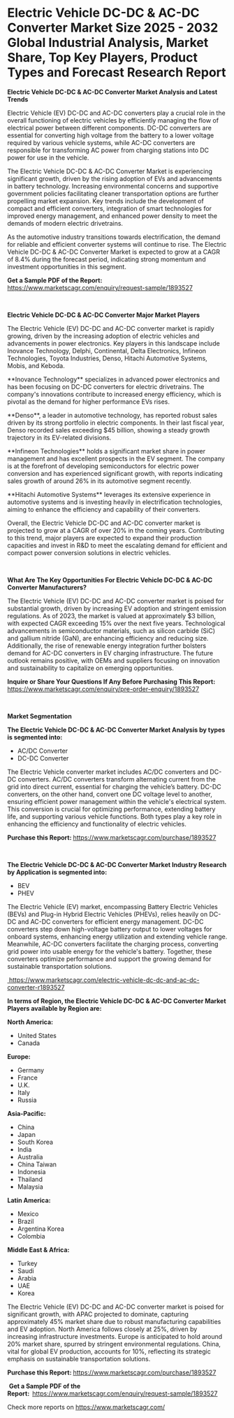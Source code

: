 <p><h1>Electric Vehicle DC-DC & AC-DC Converter Market Size 2025 - 2032 Global Industrial Analysis, Market Share, Top Key Players, Product Types and Forecast Research Report</h1></p><p><strong>Electric Vehicle DC-DC & AC-DC Converter Market Analysis and Latest Trends</strong></p>
<p><p>Electric Vehicle (EV) DC-DC and AC-DC converters play a crucial role in the overall functioning of electric vehicles by efficiently managing the flow of electrical power between different components. DC-DC converters are essential for converting high voltage from the battery to a lower voltage required by various vehicle systems, while AC-DC converters are responsible for transforming AC power from charging stations into DC power for use in the vehicle.</p><p>The Electric Vehicle DC-DC & AC-DC Converter Market is experiencing significant growth, driven by the rising adoption of EVs and advancements in battery technology. Increasing environmental concerns and supportive government policies facilitating cleaner transportation options are further propelling market expansion. Key trends include the development of compact and efficient converters, integration of smart technologies for improved energy management, and enhanced power density to meet the demands of modern electric drivetrains.</p><p>As the automotive industry transitions towards electrification, the demand for reliable and efficient converter systems will continue to rise. The Electric Vehicle DC-DC & AC-DC Converter Market is expected to grow at a CAGR of 8.4% during the forecast period, indicating strong momentum and investment opportunities in this segment.</p></p>
<p><strong>Get a Sample PDF of the Report:&nbsp;</strong> <a href="https://www.marketscagr.com/enquiry/request-sample/1893527?utm_campaign=3039&utm_medium=2&utm_source=Github&utm_content=ia&utm_term=31032025&utm_id=electric-vehicle-dc-dc-ac-dc-converter">https://www.marketscagr.com/enquiry/request-sample/1893527</a></p>
<p>&nbsp;</p>
<p><strong>Electric Vehicle DC-DC & AC-DC Converter Major Market Players</strong></p>
<p><p>The Electric Vehicle (EV) DC-DC and AC-DC converter market is rapidly growing, driven by the increasing adoption of electric vehicles and advancements in power electronics. Key players in this landscape include Inovance Technology, Delphi, Continental, Delta Electronics, Infineon Technologies, Toyota Industries, Denso, Hitachi Automotive Systems, Mobis, and Keboda.</p><p>**Inovance Technology** specializes in advanced power electronics and has been focusing on DC-DC converters for electric drivetrains. The company's innovations contribute to increased energy efficiency, which is pivotal as the demand for higher performance EVs rises. </p><p>**Denso**, a leader in automotive technology, has reported robust sales driven by its strong portfolio in electric components. In their last fiscal year, Denso recorded sales exceeding $45 billion, showing a steady growth trajectory in its EV-related divisions.</p><p>**Infineon Technologies** holds a significant market share in power management and has excellent prospects in the EV segment. The company is at the forefront of developing semiconductors for electric power conversion and has experienced significant growth, with reports indicating sales growth of around 26% in its automotive segment recently.</p><p>**Hitachi Automotive Systems** leverages its extensive experience in automotive systems and is investing heavily in electrification technologies, aiming to enhance the efficiency and capability of their converters. </p><p>Overall, the Electric Vehicle DC-DC and AC-DC converter market is projected to grow at a CAGR of over 20% in the coming years. Contributing to this trend, major players are expected to expand their production capacities and invest in R&D to meet the escalating demand for efficient and compact power conversion solutions in electric vehicles.</p></p>
<p>&nbsp;</p>
<p><strong>What Are The Key Opportunities For Electric Vehicle DC-DC & AC-DC Converter Manufacturers?</strong></p>
<p><p>The Electric Vehicle (EV) DC-DC and AC-DC converter market is poised for substantial growth, driven by increasing EV adoption and stringent emission regulations. As of 2023, the market is valued at approximately $3 billion, with expected CAGR exceeding 15% over the next five years. Technological advancements in semiconductor materials, such as silicon carbide (SiC) and gallium nitride (GaN), are enhancing efficiency and reducing size. Additionally, the rise of renewable energy integration further bolsters demand for AC-DC converters in EV charging infrastructure. The future outlook remains positive, with OEMs and suppliers focusing on innovation and sustainability to capitalize on emerging opportunities.</p></p>
<p><strong>Inquire or Share Your Questions If Any Before Purchasing This Report:</strong> <a href="https://www.marketscagr.com/enquiry/pre-order-enquiry/1893527?utm_campaign=3039&utm_medium=2&utm_source=Github&utm_content=ia&utm_term=31032025&utm_id=electric-vehicle-dc-dc-ac-dc-converter">https://www.marketscagr.com/enquiry/pre-order-enquiry/1893527</a></p>
<p>&nbsp;</p>
<p><strong>Market Segmentation</strong></p>
<p><strong>The Electric Vehicle DC-DC & AC-DC Converter Market Analysis by types is segmented into:</strong></p>
<p><ul><li>AC/DC Converter</li><li>DC-DC Converter</li></ul></p>
<p><p>The Electric Vehicle converter market includes AC/DC converters and DC-DC converters. AC/DC converters transform alternating current from the grid into direct current, essential for charging the vehicle’s battery. DC-DC converters, on the other hand, convert one DC voltage level to another, ensuring efficient power management within the vehicle's electrical system. This conversion is crucial for optimizing performance, extending battery life, and supporting various vehicle functions. Both types play a key role in enhancing the efficiency and functionality of electric vehicles.</p></p>
<p><strong>Purchase this Report:&nbsp;</strong><a href="https://www.marketscagr.com/purchase/1893527?utm_campaign=3039&utm_medium=2&utm_source=Github&utm_content=ia&utm_term=31032025&utm_id=electric-vehicle-dc-dc-ac-dc-converter">https://www.marketscagr.com/purchase/1893527</a></p>
<p>&nbsp;</p>
<p><strong>The Electric Vehicle DC-DC & AC-DC Converter Market Industry Research by Application is segmented into:</strong></p>
<p><ul><li>BEV</li><li>PHEV</li></ul></p>
<p><p>The Electric Vehicle (EV) market, encompassing Battery Electric Vehicles (BEVs) and Plug-in Hybrid Electric Vehicles (PHEVs), relies heavily on DC-DC and AC-DC converters for efficient energy management. DC-DC converters step down high-voltage battery output to lower voltages for onboard systems, enhancing energy utilization and extending vehicle range. Meanwhile, AC-DC converters facilitate the charging process, converting grid power into usable energy for the vehicle's battery. Together, these converters optimize performance and support the growing demand for sustainable transportation solutions.</p></p>
<p><a href="https://www.marketscagr.com/electric-vehicle-dc-dc-and-ac-dc-converter-r1893527?utm_campaign=3039&utm_medium=2&utm_source=Github&utm_content=ia&utm_term=31032025&utm_id=electric-vehicle-dc-dc-ac-dc-converter">&nbsp;https://www.marketscagr.com/electric-vehicle-dc-dc-and-ac-dc-converter-r1893527</a></p>
<p><strong>In terms of Region, the Electric Vehicle DC-DC & AC-DC Converter Market Players available by Region are:</strong></p>
<p>
    <p> <strong> North America: </strong>
        <ul>
            <li>United States</li>
            <li>Canada</li>
        </ul>
        </p> 
    <p> <strong> Europe: </strong>
        <ul>
            <li>Germany</li>
            <li>France</li>
            <li>U.K.</li>
            <li>Italy</li>
            <li>Russia</li>
        </ul>
        </p> 
    <p> <strong> Asia-Pacific: </strong>
        <ul>
            <li>China</li>
            <li>Japan</li>
            <li>South Korea</li>
            <li>India</li>
            <li>Australia</li>
            <li>China Taiwan</li>
            <li>Indonesia</li>
            <li>Thailand</li>
            <li>Malaysia</li>
        </ul>
        </p> 
    <p> <strong> Latin America: </strong>
        <ul>
            <li>Mexico</li>
            <li>Brazil</li>
            <li>Argentina Korea</li>
            <li>Colombia</li>
        </ul>
        </p> 
    <p> <strong> Middle East & Africa: </strong>
        <ul>
            <li>Turkey</li>
            <li>Saudi</li>
            <li>Arabia</li>
            <li>UAE</li>
            <li>Korea</li>
        </ul>
    </p>
    </p>
<p><p>The Electric Vehicle (EV) DC-DC and AC-DC converter market is poised for significant growth, with APAC projected to dominate, capturing approximately 45% market share due to robust manufacturing capabilities and EV adoption. North America follows closely at 25%, driven by increasing infrastructure investments. Europe is anticipated to hold around 20% market share, spurred by stringent environmental regulations. China, vital for global EV production, accounts for 10%, reflecting its strategic emphasis on sustainable transportation solutions.</p></p>
<p><strong>Purchase this Report: </strong><a href="https://www.marketscagr.com/purchase/1893527?utm_campaign=3039&utm_medium=2&utm_source=Github&utm_content=ia&utm_term=31032025&utm_id=electric-vehicle-dc-dc-ac-dc-converter">https://www.marketscagr.com/purchase/1893527</a></p>
<p>&nbsp;<strong>Get a Sample PDF of the Report:&nbsp;&nbsp;</strong><a href="https://www.marketscagr.com/enquiry/request-sample/1893527?utm_campaign=3039&utm_medium=2&utm_source=Github&utm_content=ia&utm_term=31032025&utm_id=electric-vehicle-dc-dc-ac-dc-converter">https://www.marketscagr.com/enquiry/request-sample/1893527</a></p>
<p><strong></strong></p>
<p>Check more reports on <a href="https://www.marketscagr.com/?utm_campaign=3039&utm_medium=2&utm_source=Github&utm_content=ia&utm_term=31032025&utm_id=electric-vehicle-dc-dc-ac-dc-converter">https://www.marketscagr.com/</a></p>